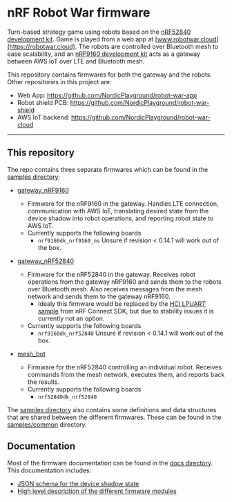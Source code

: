 # nRF Robot War firmware
 
Turn-based strategy game using robots based on the [nRF52840 development kit](https://www.nordicsemi.com/Products/Development-hardware/nrf52840-dk). Game is played from a web app at [www.robotwar.cloud](https://robotwar.cloud). The robots are controlled over Bluetooth mesh to ease scalability, and an [nRF9160 development kit](https://www.nordicsemi.com/Products/Development-hardware/nrf9160-dk) acts as a gateway between AWS IoT over LTE and Bluetooth mesh.

This repository contains firmwares for both the gateway and the robots. Other repositories in this project are:
- Web App: https://github.com/NordicPlayground/robot-war-app
- Robot shield PCB: https://github.com/NordicPlayground/robot-war-shield
- AWS IoT backend: https://github.com/NordicPlayground/robot-war-cloud

-------------------
## This repository

The repo contains three separate firmwares which can be found in the [samples directory](/samples):
- [gateway_nRF9160](/samples/gateway_nRF9160/)
  - Firmware for the nRF9160 in the gateway. Handles LTE connection, communication with AWS IoT, translating desired state from the device shadow into robot operations, and reporting robot state to AWS IoT.
  - Currently supports the following boards
    - ```nrf9160dk_nrf9160_ns``` Unsure if revision < 0.14.1 will work out of the box.
  
- [gateway_nRF52840](/samples/gateway_nRF52840/)
  - Firmware for the nRF52840 in the gateway. Receives robot operations from the gateway nRF9160 and sends them to the robots over Bluetooth mesh. Also receives messages from the mesh network and sends them to the gateway nRF9160.
    - Idealy this firmware would be replaced by the [HCI LPUART sample](https://developer.nordicsemi.com/nRF_Connect_SDK/doc/latest/nrf/samples/bluetooth/hci_lpuart/README.html) from nRF Connect SDK, but due to stability issues it is currently not an option.
  - Currently supports the following boards
    - ```nrf9160dk_nrf52840``` Unsure if revision < 0.14.1 will work out of the box.

- [mesh_bot](/samples/mesh_bot/)
  - Firmware for the nRF52840 controlling an individual robot. Receives commands from the mesh network, executes them, and reports back the results. 
  - Currently supports the following boards
    - ```nrf52840dk_nrf52840```

The [samples directory](/samples/) also contains some definitions and data structures that are shared between the different firmwares. These can be found in the [samples/common](/samples/common/) directory.

## Documentation
Most of the firmware documentation can be found in the [docs directory](/docs). This documentation includes:
- [JSON schema for the device shadow state](/docs/gw_state_schema.json) 
- [High level description of the different firmware modules](/docs/nRF_Robot_war_firmware_module_description.md)
